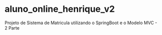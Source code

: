 # aluno_online_henrique_v2

Projeto de Sistema de Matricula utilizando o SpringBoot e o Modelo MVC - 2 Parte

